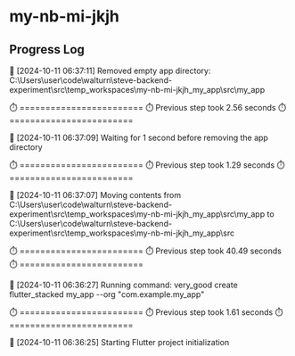 # my-nb-mi-jkjh
## Progress Log
🔄 [2024-10-11 06:37:11] Removed empty app directory: C:\Users\user\code\walturn\steve-backend-experiment\src\temp_workspaces\my-nb-mi-jkjh_my_app\src\my_app

⏱️ ========================
⏱️ Previous step took 2.56 seconds
⏱️ ========================

🔄 [2024-10-11 06:37:09] Waiting for 1 second before removing the app directory

⏱️ ========================
⏱️ Previous step took 1.29 seconds
⏱️ ========================

🔄 [2024-10-11 06:37:07] Moving contents from C:\Users\user\code\walturn\steve-backend-experiment\src\temp_workspaces\my-nb-mi-jkjh_my_app\src\my_app to C:\Users\user\code\walturn\steve-backend-experiment\src\temp_workspaces\my-nb-mi-jkjh_my_app\src

⏱️ ========================
⏱️ Previous step took 40.49 seconds
⏱️ ========================

🔄 [2024-10-11 06:36:27] Running command: very_good create flutter_stacked my_app --org "com.example.my_app"

⏱️ ========================
⏱️ Previous step took 1.61 seconds
⏱️ ========================

🔄 [2024-10-11 06:36:25] Starting Flutter project initialization
